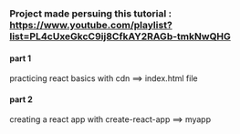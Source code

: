 ### Project made persuing this tutorial : https://www.youtube.com/playlist?list=PL4cUxeGkcC9ij8CfkAY2RAGb-tmkNwQHG

#### part 1

practicing react basics with cdn ==> index.html file

#### part 2

creating a react app with create-react-app ==> myapp